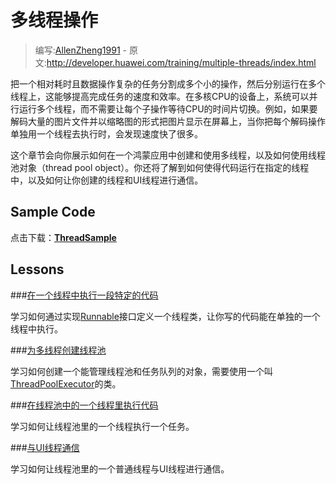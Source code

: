 # 多线程操作

> 编写:[AllenZheng1991](https://github.com/AllenZheng1991) - 原文:<http://developer.huawei.com/training/multiple-threads/index.html>

把一个相对耗时且数据操作复杂的任务分割成多个小的操作，然后分别运行在多个线程上，这能够提高完成任务的速度和效率。在多核CPU的设备上，系统可以并行运行多个线程，而不需要让每个子操作等待CPU的时间片切换。例如，如果要解码大量的图片文件并以缩略图的形式把图片显示在屏幕上，当你把每个解码操作单独用一个线程去执行时，会发现速度快了很多。

这个章节会向你展示如何在一个鸿蒙应用中创建和使用多线程，以及如何使用线程池对象（thread pool object）。你还将了解到如何使得代码运行在指定的线程中，以及如何让你创建的线程和UI线程进行通信。

## Sample Code

点击下载：[**ThreadSample**](http://developer.huawei.com/shareables/training/ThreadSample.zip)

## Lessons

###[在一个线程中执行一段特定的代码](define-runnable.html)

学习如何通过实现[Runnable](http://developer.huawei.com/reference/java/lang/Runnable.html)接口定义一个线程类，让你写的代码能在单独的一个线程中执行。

###[为多线程创建线程池](create-threadpool.html)

学习如何创建一个能管理线程池和任务队列的对象，需要使用一个叫[ThreadPoolExecutor](http://developer.huawei.com/reference/java/util/concurrent/ThreadPoolExecutor.html)的类。

###[在线程池中的一个线程里执行代码](run-code.html)

学习如何让线程池里的一个线程执行一个任务。

###[与UI线程通信](communicate-ui.html)

学习如何让线程池里的一个普通线程与UI线程进行通信。
